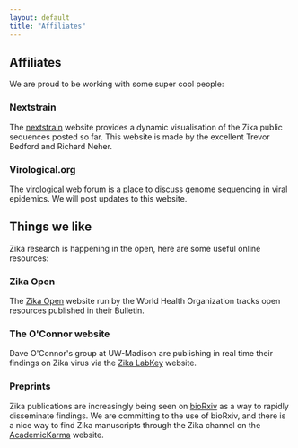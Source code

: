 ```yaml
---
layout: default
title: "Affiliates"
---
```


## Affiliates

We are proud to be working with some super cool people:

### Nextstrain

The <a href="http://nextstrain.org/zika/">nextstrain</a> website provides
a dynamic visualisation of the Zika public sequences posted so far. This website
is made by the excellent Trevor Bedford and Richard Neher.


### Virological.org

The <a href="http://Virological.org">virological</a> web forum is a place to
discuss genome sequencing in viral epidemics. We will post updates to this website.


## Things we like

Zika research is happening in the open, here are some useful online resources:

### Zika Open

The <a href="http://www.who.int/bulletin/online_first/zika_open/en/">Zika Open</a> website
run by the World Health Organization tracks open resources published in their Bulletin.

### The O'Connor website

Dave O'Connor's group at UW-Madison are publishing in real time their findings on Zika virus
via the <a href="https://zika.labkey.com/project/home/begin.view?">Zika LabKey</A> website.

### Preprints

Zika publications are increasingly being seen on <a href="http://www.biorxiv.org">bioRxiv</a>
as a way to rapidly disseminate findings. We are committing to the use of bioRxiv, and there
is a nice way to find Zika manuscripts through the Zika channel on the
<a href="http://academickarma.org/theme/zika">AcademicKarma</a> website.


